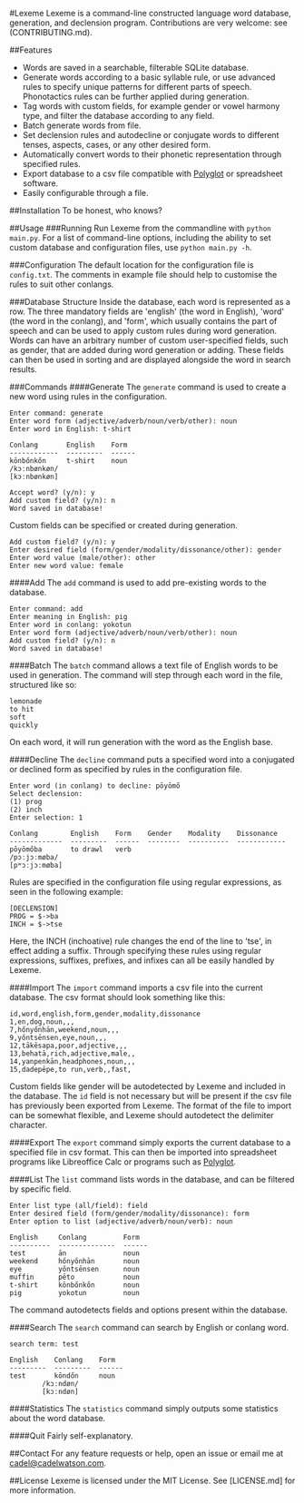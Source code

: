 #Lexeme
Lexeme is a command-line constructed language word database, generation, and declension program. Contributions are very welcome: see (CONTRIBUTING.md).

##Features
+ Words are saved in a searchable, filterable SQLite database.
+ Generate words according to a basic syllable rule, or use advanced rules to specify unique patterns for different parts of speech. Phonotactics rules can be further applied during generation.
+ Tag words with custom fields, for example gender or vowel harmony type, and filter the database according to any field.
+ Batch generate words from file.
+ Set declension rules and autodecline or conjugate words to different tenses, aspects, cases, or any other desired form.
+ Automatically convert words to their phonetic representation through specified rules.
+ Export database to a csv file compatible with [Polyglot](https://github.com/DraqueT/PolyGlot) or spreadsheet software.
+ Easily configurable through a file.

##Installation
To be honest, who knows?

##Usage
###Running
Run Lexeme from the commandline with `python main.py`. For a list of command-line options, including the ability to set custom database and configuration files, use `python main.py -h`.

###Configuration
The default location for the configuration file is `config.txt`. The comments in example file should help to customise the rules to suit other conlangs.

###Database Structure
Inside the database, each word is represented as a row. The three mandatory
fields are 'english' (the word in English), 'word' (the word in the conlang),
and 'form', which usually contains the part of speech and can be used to apply
custom rules during word generation. Words can have an arbitrary number of
custom user-specified fields, such as gender, that are added during word
generation or adding. These fields can then be used in sorting and are
displayed alongside the word in search results.

###Commands
####Generate
The `generate` command is used to create a new word using rules in the configuration.

	Enter command: generate
	Enter word form (adjective/adverb/noun/verb/other): noun
	Enter word in English: t-shirt

	Conlang       English    Form
	------------  ---------  ------
	kōnbőnkőn     t-shirt    noun
	/kɔːnbønkøn/
	[kɔːnbønkøn]

	Accept word? (y/n): y
	Add custom field? (y/n): n
	Word saved in database!

Custom fields can be specified or created during generation.

    Add custom field? (y/n): y
    Enter desired field (form/gender/modality/dissonance/other): gender
    Enter word value (male/other): other
    Enter new word value: female

####Add
The `add` command is used to add pre-existing words to the database.

    Enter command: add
    Enter meaning in English: pig
    Enter word in conlang: yokotun
    Enter word form (adjective/adverb/noun/verb/other): noun
    Add custom field? (y/n): n
    Word saved in database!

####Batch
The `batch` command allows a text file of English words to be used in
generation. The command will step through each word in the file, structured
like so:
    
    lemonade
    to hit
    soft
    quickly

On each word, it will run generation with the word as the English base.

####Decline
The `decline` command puts a specified word into a conjugated or declined form
as specified by rules in the configuration file.

    Enter word (in conlang) to decline: pōyōmő
    Select declension:
    (1) prog
    (2) inch
    Enter selection: 1

    Conlang        English    Form    Gender    Modality    Dissonance
    -------------  ---------  ------  --------  ----------  ------------
    pōyōmőba       to drawl   verb
    /pɔːjɔːmøba/
    [pʷɔːjɔːmøba]

Rules are specified in the configuration file using regular expressions, as
seen in the following example:

    [DECLENSION]
    PROG = $->ba
    INCH = $->tse

Here, the INCH (inchoative) rule changes the end of the line to 'tse', in
effect adding a suffix. Through specifying these rules using regular
expressions, suffixes, prefixes, and infixes can all be easily handled by
Lexeme.

####Import
The `import` command imports a csv file into the current database. The csv
format should look something like this:

    id,word,english,form,gender,modality,dissonance
    1,en,dog,noun,,,
    7,hőnyőnhān,weekend,noun,,,
    9,yőntsēnsen,eye,noun,,,
    12,tākēsapa,poor,adjective,,,
    13,behatā,rich,adjective,male,,
    14,yanpenkān,headphones,noun,,,
    15,dadepēpe,to run,verb,,fast,

Custom fields like gender will be autodetected by Lexeme and included in the
database. The `id` field is not necessary but will be present if the csv file
has previously been exported from Lexeme. The format of the file to import can
be somewhat flexible, and Lexeme should autodetect the delimiter
character.

####Export
The `export` command simply exports the current database to a specified file in
csv format. This can then be imported into spreadsheet programs like
Libreoffice Calc or programs such as [Polyglot](https://github.com/DraqueT/PolyGlot).

####List
The `list` command lists words in the database, and can be filtered by specific
field.

    Enter list type (all/field): field
    Enter desired field (form/gender/modality/dissonance): form
    Enter option to list (adjective/adverb/noun/verb): noun

    English     Conlang         Form
    ----------  --------------  ------
    test        ān              noun
    weekend     hőnyőnhān       noun
    eye         yőntsēnsen      noun
    muffin      pēto            noun
    t-shirt     kōnbőnkőn       noun
    pig         yokotun         noun

The command autodetects fields and options present within the database.

####Search
The `search` command can search by English or conlang word.

    search term: test

    English    Conlang    Form
    ---------  ---------  ------
    test       kōndőn     noun
            /kɔːndøn/
            [kɔːndøn]

####Statistics
The `statistics` command simply outputs some statistics about the word
database.

####Quit
Fairly self-explanatory.

##Contact
For any feature requests or help, open an issue or email me at
cadel@cadelwatson.com.

##License
Lexeme is licensed under the MIT License. See [LICENSE.md] for more
information.
